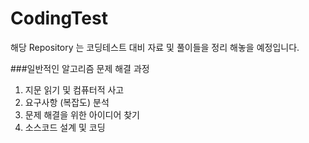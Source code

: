 # CodingTest

해당 Repository 는 코딩테스트 대비 자료 및 풀이들을 정리 해놓을 예정입니다.

###일반적인 알고리즘 문제 해결 과정

1. 지문 읽기 및 컴퓨터적 사고
2. 요구사항 (복잡도) 분석
3. 문제 해결을 위한 아이디어 찾기
4. 소스코드 설계 및 코딩
